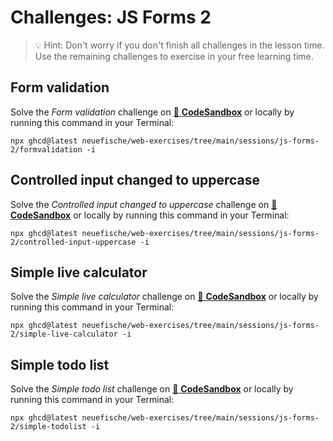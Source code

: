 # Challenges: JS Forms 2

> 💡 Hint: Don't worry if you don't finish all challenges in the lesson time. Use the remaining
> challenges to exercise in your free learning time.

## Form validation

Solve the _Form validation_ challenge on
[🔗 **CodeSandbox**](https://codesandbox.io/s/github/neuefische/web-exercises/tree/main/sessions/js-forms-2/formvalidation?file=/README.md)
or locally by running this command in your Terminal:

```
npx ghcd@latest neuefische/web-exercises/tree/main/sessions/js-forms-2/formvalidation -i
```

## Controlled input changed to uppercase

Solve the _Controlled input changed to uppercase_ challenge on
[🔗 **CodeSandbox**](https://codesandbox.io/s/github/neuefische/web-exercises/tree/main/sessions/js-forms-2/controlled-input-uppercase?file=/README.md)
or locally by running this command in your Terminal:

```
npx ghcd@latest neuefische/web-exercises/tree/main/sessions/js-forms-2/controlled-input-uppercase -i
```

## Simple live calculator

Solve the _Simple live calculator_ challenge on
[🔗 **CodeSandbox**](https://codesandbox.io/s/github/neuefische/web-exercises/tree/main/sessions/js-forms-2/simple-live-calculator?file=/README.md)
or locally by running this command in your Terminal:

```
npx ghcd@latest neuefische/web-exercises/tree/main/sessions/js-forms-2/simple-live-calculator -i
```

## Simple todo list

Solve the _Simple todo list_ challenge on
[🔗 **CodeSandbox**](https://codesandbox.io/s/github/neuefische/web-exercises/tree/main/sessions/js-forms-2/simple-todolist?file=/README.md)
or locally by running this command in your Terminal:

```
npx ghcd@latest neuefische/web-exercises/tree/main/sessions/js-forms-2/simple-todolist -i
```
